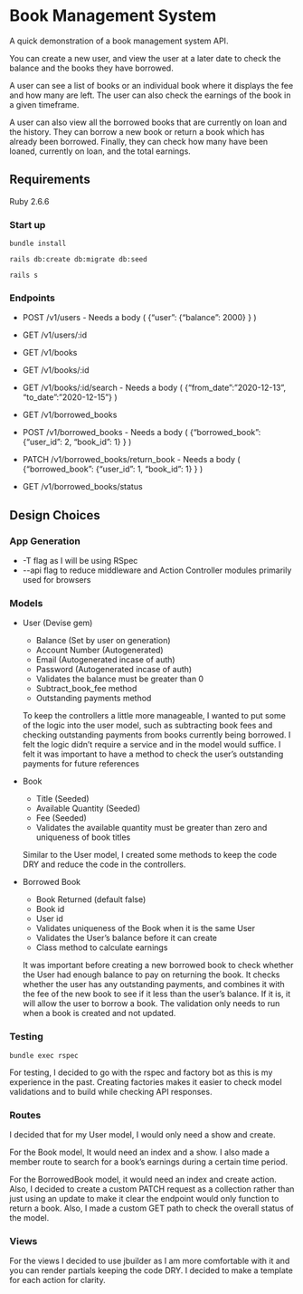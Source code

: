 # Book Management System

A quick demonstration of a book management system API.

  You can create a new user, and view the user at a later date to check the balance
and the books they have borrowed.

  A user can see a list of books or an individual book where it displays the fee
and how many are left. The user can also check the earnings of the book in a
given timeframe.

  A user can also view all the borrowed books that are currently on loan and the
history. They can borrow a new book or return a book which has already been
borrowed. Finally, they can check how many have been loaned, currently on loan,
and the total earnings.

## Requirements

Ruby 2.6.6

### Start up

``` bundle install ```

``` rails db:create db:migrate db:seed ```

``` rails s ```

### Endpoints

- POST  /v1/users
      - Needs a body ( {“user”: {“balance”: 2000} } )
- GET   /v1/users/:id

- GET   /v1/books
- GET   /v1/books/:id
- GET   /v1/books/:id/search
      - Needs a body ( {“from_date”:”2020-12-13”, “to_date”:”2020-12-15”} )

- GET   /v1/borrowed_books
- POST  /v1/borrowed_books
      - Needs a body ( {“borrowed_book”: {“user_id”: 2, “book_id”: 1} } )
- PATCH /v1/borrowed_books/return_book
      - Needs a body ( {“borrowed_book”: {“user_id”: 1, “book_id”: 1} } )
- GET   /v1/borrowed_books/status

## Design Choices

### App Generation

- -T flag as I will be using RSpec
- --api flag to reduce middleware and Action Controller modules primarily used
for browsers

### Models

- User (Devise gem)
    - Balance (Set by user on generation)
    - Account Number (Autogenerated)
    - Email (Autogenerated incase of auth)
    - Password (Autogenerated incase of auth)
    - Validates the balance must be greater than 0
    - Subtract_book_fee method
    - Outstanding payments method

  To keep the controllers a little more manageable, I wanted to put some of the
logic into the user model, such as subtracting book fees and checking outstanding
payments from books currently being borrowed. I felt the logic didn’t require a
service and in the model would suffice. I felt it was important to have a method
to check the user’s outstanding payments for future references

- Book
    - Title (Seeded)
    - Available Quantity (Seeded)
    - Fee (Seeded)
    - Validates the available quantity must be greater than zero and uniqueness
    of book titles

  Similar to the User model, I created some methods to keep the code DRY and
reduce the code in the controllers.


- Borrowed Book
    - Book Returned (default false)
    - Book id
    - User id
    - Validates uniqueness of the Book when it is the same User
    - Validates the User’s balance before it can create
    - Class method to calculate earnings

  It was important before creating a new borrowed book to check whether the User
had enough balance to pay on returning the book. It checks whether the user has
any outstanding payments, and combines it with the fee of the new book to see if
it less than the user’s balance. If it is, it will allow the user to borrow a
book. The validation only needs to run when a book is created and not updated.

### Testing

  ``` bundle exec rspec ```

  For testing, I decided to go with the rspec and factory bot as this is my
experience in the past. Creating factories makes it easier to check model validations
and to build while checking API responses.

### Routes

  I decided that for my User model, I would only need a show and create.

  For the Book model, It would need an index and a show. I also made a member
route to search for a book’s earnings during a certain time period.

  For the BorrowedBook model, it would need an index and create action. Also, I
decided to create a custom PATCH request as a collection rather than just using
an update to make it clear the endpoint would only function to return a book.
Also, I made a custom GET path to check the overall status of the model.

### Views

  For the views I decided to use jbuilder as I am more comfortable with it and
you can render partials keeping the code DRY. I decided to make a template for
each action for clarity.
